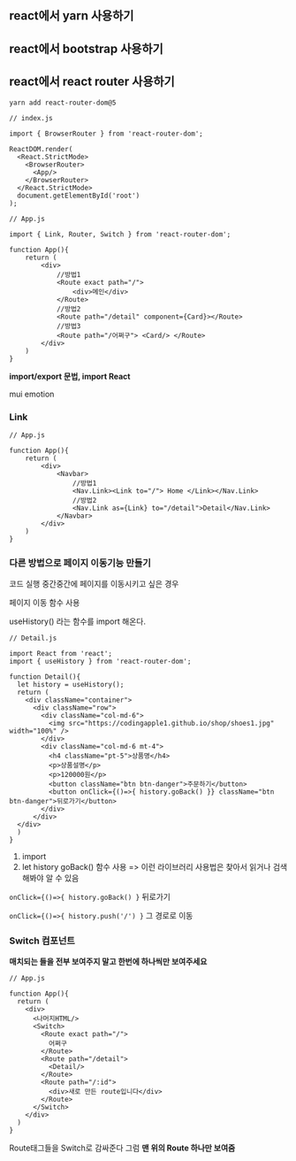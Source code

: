 ## react에서 yarn 사용하기



## react에서 bootstrap 사용하기



## react에서 react router 사용하기

```
yarn add react-router-dom@5
```

```react
// index.js

import { BrowserRouter } from 'react-router-dom';

ReactDOM.render(
  <React.StrictMode>
    <BrowserRouter>
      <App/>
    </BrowserRouter>
  </React.StrictMode>
  document.getElementById('root')
);
```

```react
// App.js

import { Link, Router, Switch } from 'react-router-dom';

function App(){
    return (
    	<div>
            //방법1
        	<Route exact path="/">
            	<div>메인</div>
            </Route>
            //방법2
            <Route path="/detail" component={Card}></Route>
            //방법3
            <Route path="/어쩌구"> <Card/> </Route>
        </div>
    )
}
```

**import/export 문법, import React**

mui emotion

### Link

```react
// App.js

function App(){
    return (
    	<div>
        	<Navbar>
                //방법1
            	<Nav.Link><Link to="/"> Home </Link></Nav.Link>
                //방법2
                <Nav.Link as={Link} to="/detail">Detail</Nav.Link>
            </Navbar>
        </div>
    )
}
```

### 다른 방법으로 페이지 이동기능 만들기

코드 실행 중간중간에 페이지를 이동시키고 싶은 경우

페이지 이동 함수 사용

useHistory() 라는 함수를 import 해온다.

```react
// Detail.js

import React from 'react';
import { useHistory } from 'react-router-dom';

function Detail(){
  let history = useHistory();
  return (
    <div className="container">
      <div className="row">
        <div className="col-md-6">
          <img src="https://codingapple1.github.io/shop/shoes1.jpg" width="100%" />
        </div>
        <div className="col-md-6 mt-4">
          <h4 className="pt-5">상품명</h4>
          <p>상품설명</p>
          <p>120000원</p>
          <button className="btn btn-danger">주문하기</button> 
          <button onClick={()=>{ history.goBack() }} className="btn btn-danger">뒤로가기</button> 
        </div>
      </div>
  </div>  
  )   
}
```

1. import
2. let history goBack() 함수 사용 => 이런 라이브러리 사용법은 찾아서 읽거나 검색해봐야 알 수 있음

`onClick={()=>{ history.goBack() }` 뒤로가기

`onClick={()=>{ history.push('/') }` 그 경로로 이동



### Switch 컴포넌트

**매치되는 <Route>들을 전부 보여주지 말고 한번에 하나씩만 보여주세요**

```react
// App.js

function App(){
  return (
    <div>
      <나머지HTML/>
      <Switch>
        <Route exact path="/">
          어쩌구
        </Route>
        <Route path="/detail">
          <Detail/>
        </Route>
        <Route path="/:id">
          <div>새로 만든 route입니다</div>
        </Route>
      </Switch>
    </div>
  )
}
```

Route태그들을 Switch로 감싸준다 그럼 **맨 위의 Route 하나만 보여줌**

